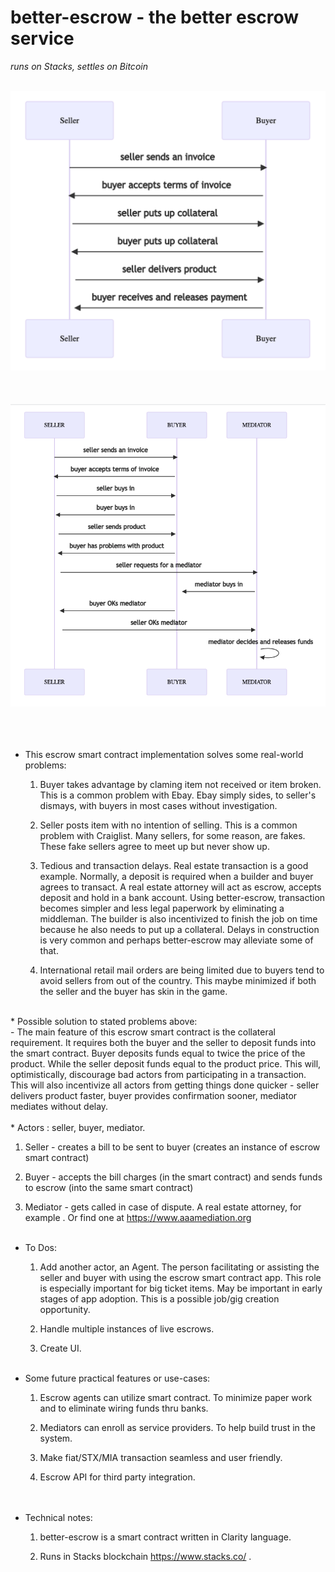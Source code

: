 
# **better-escrow**    - the better escrow service

*runs on Stacks, settles on Bitcoin*  <br><br>

![scenario_001.png](https://raw.githubusercontent.com/dartman10/better-escrow/develop/img/scenario_001.png)
<br><br><br><br>
![scenario_002.png]( https://raw.githubusercontent.com/dartman10/better-escrow/develop/img/scenario_002.png)
<br><br><br><br> 
         

* This escrow smart contract implementation solves some real-world problems:  

    1. Buyer takes advantage by claming item not received or item broken. This is a common problem with Ebay. Ebay simply sides, to seller's dismays,  with buyers in most cases without investigation.

    2. Seller posts item with no intention of selling.  This is a common problem with Craiglist. Many sellers, for some reason, are fakes.  These fake sellers agree to meet up but never show up.

    3. Tedious and transaction delays.  Real estate transaction is a good  example.  Normally, a deposit is required when a builder and buyer agrees to transact.  A real estate attorney will act as escrow, accepts deposit and hold in a bank account.  Using better-escrow, transaction becomes simpler and less legal paperwork by eliminating a middleman.  The builder is also incentivized to finish the job on time because he also needs to put up a collateral.  Delays in construction is very common and perhaps better-escrow may alleviate some of that.

    4. International retail mail orders are being limited due to buyers tend to avoid sellers from out of the country.  This maybe minimized if both the seller and the buyer has skin in the game.    
<br>
* Possible solution to stated problems above:<br>
    - The main feature of this escrow smart contract is the collateral requirement.  It requires both the buyer and the seller to deposit funds into the smart contract.  Buyer deposits funds equal to twice the price of the product.  While the seller deposit funds equal to the product price.  This will, optimistically, discourage bad actors from participating in a transaction.  This will also incentivize all actors from getting things done quicker - seller delivers product faster, buyer provides confirmation sooner, mediator mediates without delay.     
<br><br>
* Actors : seller, buyer, mediator.
  
   1. Seller - creates a bill to be sent to buyer (creates an instance of escrow smart contract)

   2. Buyer - accepts the bill charges (in the smart contract)  and sends funds to escrow (into the same smart contract)

   3. Mediator - gets called in case of dispute. A real estate attorney, for example . Or find one at https://www.aaamediation.org
<br><br>
* To Dos:
  
   1. Add another actor, an Agent.  The person facilitating or assisting the seller and buyer with using the escrow smart contract app.  This role is especially important for big ticket items.  May be important in early stages of app adoption.  This is a possible job/gig creation opportunity.

   2. Handle multiple instances of live escrows.

   3. Create UI.
<br><br>
* Some future practical features or use-cases:
  
   1. Escrow agents can utilize smart contract. To minimize paper work and to eliminate wiring funds thru banks.

   2. Mediators can enroll as service providers.  To help build trust in the system.

   3. Make fiat/STX/MIA transaction seamless and user friendly.

   4. Escrow API for third party integration.  
<br><br>
* Technical notes:
  
   1. better-escrow is a smart contract written in Clarity language.

   2. Runs in Stacks blockchain https://www.stacks.co/ .


